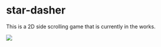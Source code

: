 # star-dasher

This is a 2D side scrolling game that is currently in the works.

![](/images/preview.gif)

